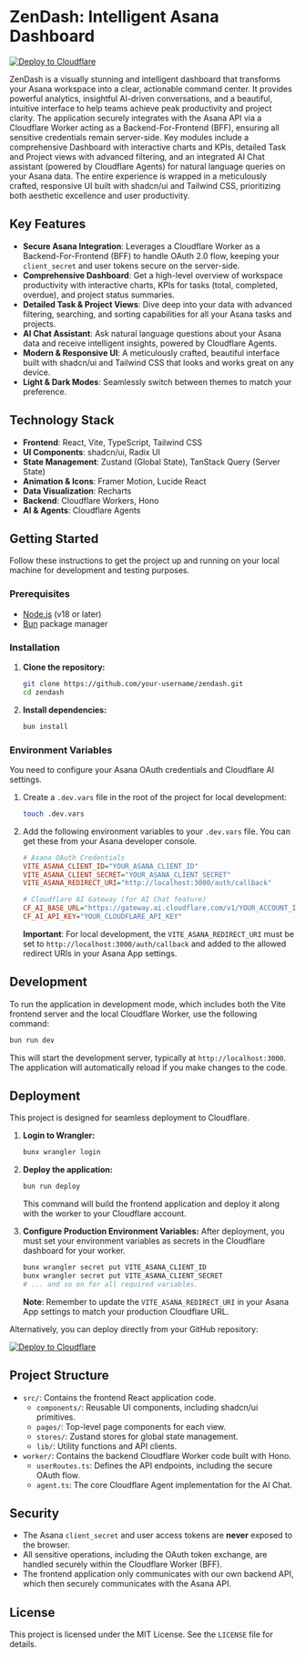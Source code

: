 # ZenDash: Intelligent Asana Dashboard

[![Deploy to Cloudflare](https://deploy.workers.cloudflare.com/button)](https://deploy.workers.cloudflare.com/?url=https://github.com/amartin-ursall/Dashboard-Asana)

ZenDash is a visually stunning and intelligent dashboard that transforms your Asana workspace into a clear, actionable command center. It provides powerful analytics, insightful AI-driven conversations, and a beautiful, intuitive interface to help teams achieve peak productivity and project clarity. The application securely integrates with the Asana API via a Cloudflare Worker acting as a Backend-For-Frontend (BFF), ensuring all sensitive credentials remain server-side. Key modules include a comprehensive Dashboard with interactive charts and KPIs, detailed Task and Project views with advanced filtering, and an integrated AI Chat assistant (powered by Cloudflare Agents) for natural language queries on your Asana data. The entire experience is wrapped in a meticulously crafted, responsive UI built with shadcn/ui and Tailwind CSS, prioritizing both aesthetic excellence and user productivity.

## Key Features

- **Secure Asana Integration**: Leverages a Cloudflare Worker as a Backend-For-Frontend (BFF) to handle OAuth 2.0 flow, keeping your `client_secret` and user tokens secure on the server-side.
- **Comprehensive Dashboard**: Get a high-level overview of workspace productivity with interactive charts, KPIs for tasks (total, completed, overdue), and project status summaries.
- **Detailed Task & Project Views**: Dive deep into your data with advanced filtering, searching, and sorting capabilities for all your Asana tasks and projects.
- **AI Chat Assistant**: Ask natural language questions about your Asana data and receive intelligent insights, powered by Cloudflare Agents.
- **Modern & Responsive UI**: A meticulously crafted, beautiful interface built with shadcn/ui and Tailwind CSS that looks and works great on any device.
- **Light & Dark Modes**: Seamlessly switch between themes to match your preference.

## Technology Stack

- **Frontend**: React, Vite, TypeScript, Tailwind CSS
- **UI Components**: shadcn/ui, Radix UI
- **State Management**: Zustand (Global State), TanStack Query (Server State)
- **Animation & Icons**: Framer Motion, Lucide React
- **Data Visualization**: Recharts
- **Backend**: Cloudflare Workers, Hono
- **AI & Agents**: Cloudflare Agents

## Getting Started

Follow these instructions to get the project up and running on your local machine for development and testing purposes.

### Prerequisites

- [Node.js](https://nodejs.org/) (v18 or later)
- [Bun](https://bun.sh/) package manager

### Installation

1.  **Clone the repository:**
    ```bash
    git clone https://github.com/your-username/zendash.git
    cd zendash
    ```

2.  **Install dependencies:**
    ```bash
    bun install
    ```

### Environment Variables

You need to configure your Asana OAuth credentials and Cloudflare AI settings.

1.  Create a `.dev.vars` file in the root of the project for local development:
    ```bash
    touch .dev.vars
    ```

2.  Add the following environment variables to your `.dev.vars` file. You can get these from your Asana developer console.

    ```ini
    # Asana OAuth Credentials
    VITE_ASANA_CLIENT_ID="YOUR_ASANA_CLIENT_ID"
    VITE_ASANA_CLIENT_SECRET="YOUR_ASANA_CLIENT_SECRET"
    VITE_ASANA_REDIRECT_URI="http://localhost:3000/auth/callback"

    # Cloudflare AI Gateway (for AI Chat feature)
    CF_AI_BASE_URL="https://gateway.ai.cloudflare.com/v1/YOUR_ACCOUNT_ID/YOUR_GATEWAY/openai"
    CF_AI_API_KEY="YOUR_CLOUDFLARE_API_KEY"
    ```

    **Important**: For local development, the `VITE_ASANA_REDIRECT_URI` must be set to `http://localhost:3000/auth/callback` and added to the allowed redirect URIs in your Asana App settings.

## Development

To run the application in development mode, which includes both the Vite frontend server and the local Cloudflare Worker, use the following command:

```bash
bun run dev
```

This will start the development server, typically at `http://localhost:3000`. The application will automatically reload if you make changes to the code.

## Deployment

This project is designed for seamless deployment to Cloudflare.

1.  **Login to Wrangler:**
    ```bash
    bunx wrangler login
    ```

2.  **Deploy the application:**
    ```bash
    bun run deploy
    ```

    This command will build the frontend application and deploy it along with the worker to your Cloudflare account.

3.  **Configure Production Environment Variables:**
    After deployment, you must set your environment variables as secrets in the Cloudflare dashboard for your worker.

    ```bash
    bunx wrangler secret put VITE_ASANA_CLIENT_ID
    bunx wrangler secret put VITE_ASANA_CLIENT_SECRET
    # ... and so on for all required variables.
    ```

    **Note**: Remember to update the `VITE_ASANA_REDIRECT_URI` in your Asana App settings to match your production Cloudflare URL.

Alternatively, you can deploy directly from your GitHub repository:

[![Deploy to Cloudflare](https://deploy.workers.cloudflare.com/button)](https://deploy.workers.cloudflare.com/?url=https://github.com/amartin-ursall/Dashboard-Asana)

## Project Structure

-   `src/`: Contains the frontend React application code.
    -   `components/`: Reusable UI components, including shadcn/ui primitives.
    -   `pages/`: Top-level page components for each view.
    -   `stores/`: Zustand stores for global state management.
    -   `lib/`: Utility functions and API clients.
-   `worker/`: Contains the backend Cloudflare Worker code built with Hono.
    -   `userRoutes.ts`: Defines the API endpoints, including the secure OAuth flow.
    -   `agent.ts`: The core Cloudflare Agent implementation for the AI Chat.

## Security

-   The Asana `client_secret` and user access tokens are **never** exposed to the browser.
-   All sensitive operations, including the OAuth token exchange, are handled securely within the Cloudflare Worker (BFF).
-   The frontend application only communicates with our own backend API, which then securely communicates with the Asana API.

## License

This project is licensed under the MIT License. See the `LICENSE` file for details.